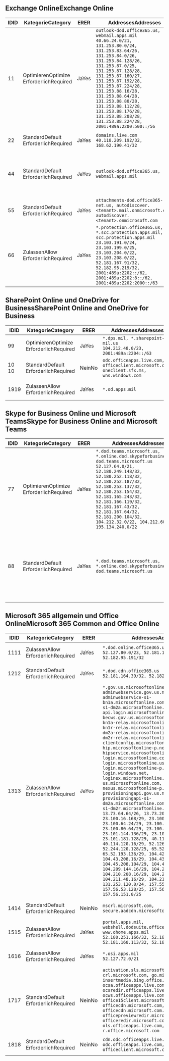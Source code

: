 <!--THIS FILE IS AUTOMATICALLY GENERATED. MANUAL CHANGES WILL BE OVERWRITTEN.-->
<!--Please contact the Office 365 Endpoints team with any questions.-->
<!--USGovDoD endpoints version 2019010700-->
<!--File generated 2019-01-07 11:00:16.1324-->

## <a name="exchange-online"></a><span data-ttu-id="ba772-101">Exchange Online</span><span class="sxs-lookup"><span data-stu-id="ba772-101">Exchange Online</span></span>

<span data-ttu-id="ba772-102">ID</span><span class="sxs-lookup"><span data-stu-id="ba772-102">ID</span></span> | <span data-ttu-id="ba772-103">Kategorie</span><span class="sxs-lookup"><span data-stu-id="ba772-103">Category</span></span> | <span data-ttu-id="ba772-104">ER</span><span class="sxs-lookup"><span data-stu-id="ba772-104">ER</span></span> | <span data-ttu-id="ba772-105">Addresses</span><span class="sxs-lookup"><span data-stu-id="ba772-105">Addresses</span></span> | <span data-ttu-id="ba772-106">Ports</span><span class="sxs-lookup"><span data-stu-id="ba772-106">Ports</span></span>
-- | -------------------- | --- | ---------------------------------------------------------------------------------------------------------------------------------------------------------------------------------------------------------------------------------------------------------------------------------------------------------------------------------------------------------------------------------------------- | -------------------------------
<span data-ttu-id="ba772-107">1</span><span class="sxs-lookup"><span data-stu-id="ba772-107">1</span></span> | <span data-ttu-id="ba772-108">Optimieren</span><span class="sxs-lookup"><span data-stu-id="ba772-108">Optimize</span></span><BR><span data-ttu-id="ba772-109">Erforderlich</span><span class="sxs-lookup"><span data-stu-id="ba772-109">Required</span></span> | <span data-ttu-id="ba772-110">Ja</span><span class="sxs-lookup"><span data-stu-id="ba772-110">Yes</span></span> | `outlook-dod.office365.us, webmail.apps.mil`<BR>`40.66.24.0/21, 131.253.80.0/24, 131.253.83.64/26, 131.253.84.0/26, 131.253.84.128/26, 131.253.87.0/25, 131.253.87.128/28, 131.253.87.160/27, 131.253.87.192/28, 131.253.87.224/28, 131.253.88.16/28, 131.253.88.64/28, 131.253.88.80/28, 131.253.88.112/28, 131.253.88.176/28, 131.253.88.208/28, 131.253.88.224/28, 2001:489a:2200:500::/56` | <span data-ttu-id="ba772-111">**TCP:** 443, 80</span><span class="sxs-lookup"><span data-stu-id="ba772-111">**TCP:** 443, 80</span></span>
<span data-ttu-id="ba772-112">2</span><span class="sxs-lookup"><span data-stu-id="ba772-112">2</span></span> | <span data-ttu-id="ba772-113">Standard</span><span class="sxs-lookup"><span data-stu-id="ba772-113">Default</span></span><BR><span data-ttu-id="ba772-114">Erforderlich</span><span class="sxs-lookup"><span data-stu-id="ba772-114">Required</span></span> | <span data-ttu-id="ba772-115">Ja</span><span class="sxs-lookup"><span data-stu-id="ba772-115">Yes</span></span> | `domains.live.com`<BR>`40.118.209.192/32, 168.62.190.41/32` | <span data-ttu-id="ba772-116">**TCP:** 443, 80</span><span class="sxs-lookup"><span data-stu-id="ba772-116">**TCP:** 443, 80</span></span>
<span data-ttu-id="ba772-117">4</span><span class="sxs-lookup"><span data-stu-id="ba772-117">4</span></span> | <span data-ttu-id="ba772-118">Standard</span><span class="sxs-lookup"><span data-stu-id="ba772-118">Default</span></span><BR><span data-ttu-id="ba772-119">Erforderlich</span><span class="sxs-lookup"><span data-stu-id="ba772-119">Required</span></span> | <span data-ttu-id="ba772-120">Ja</span><span class="sxs-lookup"><span data-stu-id="ba772-120">Yes</span></span> | `outlook-dod.office365.us, webmail.apps.mil` | <span data-ttu-id="ba772-121">**TCP:** 143, 25, 587, 993, 995</span><span class="sxs-lookup"><span data-stu-id="ba772-121">**TCP:** 143, 25, 587, 993, 995</span></span>
<span data-ttu-id="ba772-122">5</span><span class="sxs-lookup"><span data-stu-id="ba772-122">5</span></span> | <span data-ttu-id="ba772-123">Standard</span><span class="sxs-lookup"><span data-stu-id="ba772-123">Default</span></span><BR><span data-ttu-id="ba772-124">Erforderlich</span><span class="sxs-lookup"><span data-stu-id="ba772-124">Required</span></span> | <span data-ttu-id="ba772-125">Ja</span><span class="sxs-lookup"><span data-stu-id="ba772-125">Yes</span></span> | `attachments-dod.office365-net.us, autodiscover.<tenant>.mail.onmicrosoft.com, autodiscover.<tenant>.onmicrosoft.com` | <span data-ttu-id="ba772-126">**TCP:** 443, 80</span><span class="sxs-lookup"><span data-stu-id="ba772-126">**TCP:** 443, 80</span></span>
<span data-ttu-id="ba772-127">6</span><span class="sxs-lookup"><span data-stu-id="ba772-127">6</span></span> | <span data-ttu-id="ba772-128">Zulassen</span><span class="sxs-lookup"><span data-stu-id="ba772-128">Allow</span></span><BR><span data-ttu-id="ba772-129">Erforderlich</span><span class="sxs-lookup"><span data-stu-id="ba772-129">Required</span></span> | <span data-ttu-id="ba772-130">Ja</span><span class="sxs-lookup"><span data-stu-id="ba772-130">Yes</span></span> | `*.protection.office365.us, *.scc.protection.apps.mil, scc.protection.apps.mil`<BR>`23.103.191.0/24, 23.103.199.0/25, 23.103.204.0/22, 23.103.208.0/22, 52.181.167.91/32, 52.182.95.219/32, 2001:489a:2202::/62, 2001:489a:2202:8::/62, 2001:489a:2202:2000::/63` | <span data-ttu-id="ba772-131">**TCP:** 25, 443</span><span class="sxs-lookup"><span data-stu-id="ba772-131">**TCP:** 25, 443</span></span>

## <a name="sharepoint-online-and-onedrive-for-business"></a><span data-ttu-id="ba772-132">SharePoint Online und OneDrive for Business</span><span class="sxs-lookup"><span data-stu-id="ba772-132">SharePoint Online and OneDrive for Business</span></span>

<span data-ttu-id="ba772-133">ID</span><span class="sxs-lookup"><span data-stu-id="ba772-133">ID</span></span> | <span data-ttu-id="ba772-134">Kategorie</span><span class="sxs-lookup"><span data-stu-id="ba772-134">Category</span></span> | <span data-ttu-id="ba772-135">ER</span><span class="sxs-lookup"><span data-stu-id="ba772-135">ER</span></span> | <span data-ttu-id="ba772-136">Addresses</span><span class="sxs-lookup"><span data-stu-id="ba772-136">Addresses</span></span> | <span data-ttu-id="ba772-137">Ports</span><span class="sxs-lookup"><span data-stu-id="ba772-137">Ports</span></span>
-- | -------------------- | --- | ---------------------------------------------------------------------------------------- | ----------------
<span data-ttu-id="ba772-138">9</span><span class="sxs-lookup"><span data-stu-id="ba772-138">9</span></span> | <span data-ttu-id="ba772-139">Optimieren</span><span class="sxs-lookup"><span data-stu-id="ba772-139">Optimize</span></span><BR><span data-ttu-id="ba772-140">Erforderlich</span><span class="sxs-lookup"><span data-stu-id="ba772-140">Required</span></span> | <span data-ttu-id="ba772-141">Ja</span><span class="sxs-lookup"><span data-stu-id="ba772-141">Yes</span></span> | `*.dps.mil, *.sharepoint-mil.us`<BR>`104.212.48.0/23, 2001:489a:2204::/63` | <span data-ttu-id="ba772-142">**TCP:** 443, 80</span><span class="sxs-lookup"><span data-stu-id="ba772-142">**TCP:** 443, 80</span></span>
<span data-ttu-id="ba772-143">10 </span><span class="sxs-lookup"><span data-stu-id="ba772-143">10</span></span> | <span data-ttu-id="ba772-144">Standard</span><span class="sxs-lookup"><span data-stu-id="ba772-144">Default</span></span><BR><span data-ttu-id="ba772-145">Erforderlich</span><span class="sxs-lookup"><span data-stu-id="ba772-145">Required</span></span> | <span data-ttu-id="ba772-146">Nein</span><span class="sxs-lookup"><span data-stu-id="ba772-146">No</span></span> | `odc.officeapps.live.com, officeclient.microsoft.com, oneclient.sfx.ms, wns.windows.com` | <span data-ttu-id="ba772-147">**TCP:** 443, 80</span><span class="sxs-lookup"><span data-stu-id="ba772-147">**TCP:** 443, 80</span></span>
<span data-ttu-id="ba772-148">19</span><span class="sxs-lookup"><span data-stu-id="ba772-148">19</span></span> | <span data-ttu-id="ba772-149">Zulassen</span><span class="sxs-lookup"><span data-stu-id="ba772-149">Allow</span></span><BR><span data-ttu-id="ba772-150">Erforderlich</span><span class="sxs-lookup"><span data-stu-id="ba772-150">Required</span></span> | <span data-ttu-id="ba772-151">Ja</span><span class="sxs-lookup"><span data-stu-id="ba772-151">Yes</span></span> | `*.od.apps.mil` | <span data-ttu-id="ba772-152">**TCP:** 443, 80</span><span class="sxs-lookup"><span data-stu-id="ba772-152">**TCP:** 443, 80</span></span>

## <a name="skype-for-business-online-and-microsoft-teams"></a><span data-ttu-id="ba772-153">Skype for Business Online und Microsoft Teams</span><span class="sxs-lookup"><span data-stu-id="ba772-153">Skype for Business Online and Microsoft Teams</span></span>

<span data-ttu-id="ba772-154">ID</span><span class="sxs-lookup"><span data-stu-id="ba772-154">ID</span></span> | <span data-ttu-id="ba772-155">Kategorie</span><span class="sxs-lookup"><span data-stu-id="ba772-155">Category</span></span> | <span data-ttu-id="ba772-156">ER</span><span class="sxs-lookup"><span data-stu-id="ba772-156">ER</span></span> | <span data-ttu-id="ba772-157">Addresses</span><span class="sxs-lookup"><span data-stu-id="ba772-157">Addresses</span></span> | <span data-ttu-id="ba772-158">Ports</span><span class="sxs-lookup"><span data-stu-id="ba772-158">Ports</span></span>
-- | -------------------- | --- | -------------------------------------------------------------------------------------------------------------------------------------------------------------------------------------------------------------------------------------------------------------------------------------------------------------------------------------------------------- | --------------------------------------------------
<span data-ttu-id="ba772-159">7</span><span class="sxs-lookup"><span data-stu-id="ba772-159">7</span></span> | <span data-ttu-id="ba772-160">Optimieren</span><span class="sxs-lookup"><span data-stu-id="ba772-160">Optimize</span></span><BR><span data-ttu-id="ba772-161">Erforderlich</span><span class="sxs-lookup"><span data-stu-id="ba772-161">Required</span></span> | <span data-ttu-id="ba772-162">Ja</span><span class="sxs-lookup"><span data-stu-id="ba772-162">Yes</span></span> | `*.dod.teams.microsoft.us, *.online.dod.skypeforbusiness.us, dod.teams.microsoft.us`<BR>`52.127.64.0/21, 52.180.249.148/32, 52.180.252.118/32, 52.180.252.187/32, 52.180.253.137/32, 52.180.253.154/32, 52.181.165.243/32, 52.181.166.119/32, 52.181.167.43/32, 52.181.167.64/32, 52.181.200.104/32, 104.212.32.0/22, 104.212.60.0/23, 195.134.240.0/22` | <span data-ttu-id="ba772-163">**TCP:** 443</span><span class="sxs-lookup"><span data-stu-id="ba772-163">**TCP:** 443</span></span><BR><span data-ttu-id="ba772-164">**UDP:** 3478, 3479, 3480, 3481</span><span class="sxs-lookup"><span data-stu-id="ba772-164">**UDP:** 3478, 3479, 3480, 3481</span></span>
<span data-ttu-id="ba772-165">8</span><span class="sxs-lookup"><span data-stu-id="ba772-165">8</span></span> | <span data-ttu-id="ba772-166">Standard</span><span class="sxs-lookup"><span data-stu-id="ba772-166">Default</span></span><BR><span data-ttu-id="ba772-167">Erforderlich</span><span class="sxs-lookup"><span data-stu-id="ba772-167">Required</span></span> | <span data-ttu-id="ba772-168">Ja</span><span class="sxs-lookup"><span data-stu-id="ba772-168">Yes</span></span> | `*.dod.teams.microsoft.us, *.online.dod.skypeforbusiness.us, dod.teams.microsoft.us` | <span data-ttu-id="ba772-169">**TCP:** 5061, 50000-59999</span><span class="sxs-lookup"><span data-stu-id="ba772-169">**TCP:** 5061, 50000-59999</span></span><BR><span data-ttu-id="ba772-170">**UDP:** 50000-59999</span><span class="sxs-lookup"><span data-stu-id="ba772-170">**UDP:** 50000-59999</span></span>

## <a name="microsoft-365-common-and-office-online"></a><span data-ttu-id="ba772-171">Microsoft 365 allgemein und Office Online</span><span class="sxs-lookup"><span data-stu-id="ba772-171">Microsoft 365 Common and Office Online</span></span>

<span data-ttu-id="ba772-172">ID</span><span class="sxs-lookup"><span data-stu-id="ba772-172">ID</span></span> | <span data-ttu-id="ba772-173">Kategorie</span><span class="sxs-lookup"><span data-stu-id="ba772-173">Category</span></span> | <span data-ttu-id="ba772-174">ER</span><span class="sxs-lookup"><span data-stu-id="ba772-174">ER</span></span> | <span data-ttu-id="ba772-175">Addresses</span><span class="sxs-lookup"><span data-stu-id="ba772-175">Addresses</span></span> | <span data-ttu-id="ba772-176">Ports</span><span class="sxs-lookup"><span data-stu-id="ba772-176">Ports</span></span>
-- | ------------------- | --- | ------------------------------------------------------------------------------------------------------------------------------------------------------------------------------------------------------------------------------------------------------------------------------------------------------------------------------------------------------------------------------------------------------------------------------------------------------------------------------------------------------------------------------------------------------------------------------------------------------------------------------------------------------------------------------------------------------------------------------------------------------------------------------------------------------------------------------------------------------------------------------------------------------------------------------------------------------------------------------------------------------------------------------------------------------------------------------------------------------------------------------------------------------------------------------------------------------------------------------------------------------------------------------------------------------------------------------------------------------------------------------------------------------------------------------------------------- | ----------------
<span data-ttu-id="ba772-177">11</span><span class="sxs-lookup"><span data-stu-id="ba772-177">11</span></span> | <span data-ttu-id="ba772-178">Zulassen</span><span class="sxs-lookup"><span data-stu-id="ba772-178">Allow</span></span><BR><span data-ttu-id="ba772-179">Erforderlich</span><span class="sxs-lookup"><span data-stu-id="ba772-179">Required</span></span> | <span data-ttu-id="ba772-180">Ja</span><span class="sxs-lookup"><span data-stu-id="ba772-180">Yes</span></span> | `*.dod.online.office365.us`<BR>`52.127.80.0/23, 52.181.164.39/32, 52.182.95.191/32` | <span data-ttu-id="ba772-181">**TCP:** 443</span><span class="sxs-lookup"><span data-stu-id="ba772-181">**TCP:** 443</span></span>
<span data-ttu-id="ba772-182">12</span><span class="sxs-lookup"><span data-stu-id="ba772-182">12</span></span> | <span data-ttu-id="ba772-183">Standard</span><span class="sxs-lookup"><span data-stu-id="ba772-183">Default</span></span><BR><span data-ttu-id="ba772-184">Erforderlich</span><span class="sxs-lookup"><span data-stu-id="ba772-184">Required</span></span> | <span data-ttu-id="ba772-185">Ja</span><span class="sxs-lookup"><span data-stu-id="ba772-185">Yes</span></span> | `*.dod.cdn.office365.us`<BR>`52.181.164.39/32, 52.182.95.191/32` | <span data-ttu-id="ba772-186">**TCP:** 443</span><span class="sxs-lookup"><span data-stu-id="ba772-186">**TCP:** 443</span></span>
<span data-ttu-id="ba772-187">13</span><span class="sxs-lookup"><span data-stu-id="ba772-187">13</span></span> | <span data-ttu-id="ba772-188">Zulassen</span><span class="sxs-lookup"><span data-stu-id="ba772-188">Allow</span></span><BR><span data-ttu-id="ba772-189">Erforderlich</span><span class="sxs-lookup"><span data-stu-id="ba772-189">Required</span></span> | <span data-ttu-id="ba772-190">Ja</span><span class="sxs-lookup"><span data-stu-id="ba772-190">Yes</span></span> | `*.gov.us.microsoftonline.com, adminwebservice.gov.us.microsoftonline.com, adminwebservice-s1-bn1a.microsoftonline.com, adminwebservice-s1-dm2a.microsoftonline.com, api.login.microsoftonline.com, becws.gov.us.microsoftonline.com, bws-s1-bn1a-relay.microsoftonline.com, bws-s1-bn1r-relay.microsoftonline.com, bws-s1-dm2a-relay.microsoftonline.com, bws-s1-dm2r-relay.microsoftonline.com, clientconfig.microsoftonline-p.net, hip.microsoftonline-p.net, hipservice.microsoftonline.com, login.microsoftonline.com, login.microsoftonline.us, login.microsoftonline-p.com, login.windows.net, loginex.microsoftonline.com, login-us.microsoftonline.com, nexus.microsoftonline-p.com, provisioningapi.gov.us.microsoftonline.com, provisioningapi-s1-dm2a.microsoftonline.com, provisioningapi-s1-dm2r.microsoftonline.com`<BR>`13.73.64.64/26, 13.73.208.128/25, 23.100.16.168/29, 23.100.32.136/29, 23.100.64.24/29, 23.100.72.32/29, 23.100.80.64/29, 23.100.120.64/29, 23.101.144.136/29, 23.101.165.168/29, 23.101.181.128/29, 40.113.192.16/29, 40.114.120.16/29, 52.126.194.0/23, 52.244.120.128/25, 65.52.1.16/29, 65.52.193.136/29, 104.42.72.16/29, 104.43.208.16/29, 104.43.240.16/29, 104.45.208.104/29, 104.46.112.8/29, 104.209.144.16/29, 104.210.48.8/29, 104.210.208.16/29, 104.211.16.16/29, 104.211.48.16/29, 104.215.96.24/29, 131.253.120.0/24, 157.55.59.128/25, 157.56.53.128/25, 157.56.58.0/25, 157.56.151.0/25` | <span data-ttu-id="ba772-191">**TCP:** 443</span><span class="sxs-lookup"><span data-stu-id="ba772-191">**TCP:** 443</span></span>
<span data-ttu-id="ba772-192">14</span><span class="sxs-lookup"><span data-stu-id="ba772-192">14</span></span> | <span data-ttu-id="ba772-193">Standard</span><span class="sxs-lookup"><span data-stu-id="ba772-193">Default</span></span><BR><span data-ttu-id="ba772-194">Erforderlich</span><span class="sxs-lookup"><span data-stu-id="ba772-194">Required</span></span> | <span data-ttu-id="ba772-195">Nein</span><span class="sxs-lookup"><span data-stu-id="ba772-195">No</span></span> | `mscrl.microsoft.com, secure.aadcdn.microsoftonline-p.com` | <span data-ttu-id="ba772-196">**TCP:** 443</span><span class="sxs-lookup"><span data-stu-id="ba772-196">**TCP:** 443</span></span>
<span data-ttu-id="ba772-197">15</span><span class="sxs-lookup"><span data-stu-id="ba772-197">15</span></span> | <span data-ttu-id="ba772-198">Zulassen</span><span class="sxs-lookup"><span data-stu-id="ba772-198">Allow</span></span><BR><span data-ttu-id="ba772-199">Erforderlich</span><span class="sxs-lookup"><span data-stu-id="ba772-199">Required</span></span> | <span data-ttu-id="ba772-200">Ja</span><span class="sxs-lookup"><span data-stu-id="ba772-200">Yes</span></span> | `portal.apps.mil, webshell.dodsuite.office365.us, www.ohome.apps.mil`<BR>`52.180.251.166/32, 52.181.160.19/32, 52.181.160.113/32, 52.182.92.132/32` | <span data-ttu-id="ba772-201">**TCP:** 443</span><span class="sxs-lookup"><span data-stu-id="ba772-201">**TCP:** 443</span></span>
<span data-ttu-id="ba772-202">16</span><span class="sxs-lookup"><span data-stu-id="ba772-202">16</span></span> | <span data-ttu-id="ba772-203">Zulassen</span><span class="sxs-lookup"><span data-stu-id="ba772-203">Allow</span></span><BR><span data-ttu-id="ba772-204">Erforderlich</span><span class="sxs-lookup"><span data-stu-id="ba772-204">Required</span></span> | <span data-ttu-id="ba772-205">Ja</span><span class="sxs-lookup"><span data-stu-id="ba772-205">Yes</span></span> | `*.osi.apps.mil`<BR>`52.127.72.0/21` | <span data-ttu-id="ba772-206">**TCP:** 443</span><span class="sxs-lookup"><span data-stu-id="ba772-206">**TCP:** 443</span></span>
<span data-ttu-id="ba772-207">17</span><span class="sxs-lookup"><span data-stu-id="ba772-207">17</span></span> | <span data-ttu-id="ba772-208">Standard</span><span class="sxs-lookup"><span data-stu-id="ba772-208">Default</span></span><BR><span data-ttu-id="ba772-209">Erforderlich</span><span class="sxs-lookup"><span data-stu-id="ba772-209">Required</span></span> | <span data-ttu-id="ba772-210">Nein</span><span class="sxs-lookup"><span data-stu-id="ba772-210">No</span></span> | `activation.sls.microsoft.com, crl.microsoft.com, go.microsoft.com, insertmedia.bing.office.net, ocsa.officeapps.live.com, ocsredir.officeapps.live.com, ocws.officeapps.live.com, office15client.microsoft.com, officecdn.microsoft.com, officecdn.microsoft.com.edgesuite.net, officepreviewredir.microsoft.com, officeredir.microsoft.com, ols.officeapps.live.com, r.office.microsoft.com` | <span data-ttu-id="ba772-211">**TCP:** 443, 80</span><span class="sxs-lookup"><span data-stu-id="ba772-211">**TCP:** 443, 80</span></span>
<span data-ttu-id="ba772-212">18</span><span class="sxs-lookup"><span data-stu-id="ba772-212">18</span></span> | <span data-ttu-id="ba772-213">Standard</span><span class="sxs-lookup"><span data-stu-id="ba772-213">Default</span></span><BR><span data-ttu-id="ba772-214">Erforderlich</span><span class="sxs-lookup"><span data-stu-id="ba772-214">Required</span></span> | <span data-ttu-id="ba772-215">Nein</span><span class="sxs-lookup"><span data-stu-id="ba772-215">No</span></span> | `cdn.odc.officeapps.live.com, odc.officeapps.live.com, officeclient.microsoft.com` | <span data-ttu-id="ba772-216">**TCP:** 443, 80</span><span class="sxs-lookup"><span data-stu-id="ba772-216">**TCP:** 443, 80</span></span>
